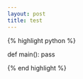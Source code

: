 ```yaml
---
layout: post
title: test
---
```


{% highlight python %}

def main():
    pass

{% end highlight %}
